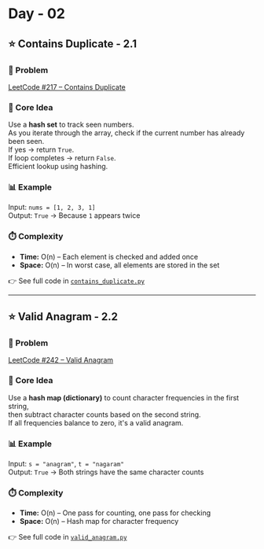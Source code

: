 # Day - 02

## ⭐️ Contains Duplicate - 2.1

### 🔗 Problem  
[LeetCode #217 – Contains Duplicate](https://leetcode.com/problems/contains-duplicate/description/)

### 🧠 Core Idea  
Use a **hash set** to track seen numbers.  
As you iterate through the array, check if the current number has already been seen.  
If yes → return `True`.  
If loop completes → return `False`.  
Efficient lookup using hashing.

### 📊 Example  
Input: `nums = [1, 2, 3, 1]`  
Output: `True` → Because `1` appears twice

### ⏱️ Complexity  
- **Time:** O(n) – Each element is checked and added once  
- **Space:** O(n) – In worst case, all elements are stored in the set  

👉 See full code in [`contains_duplicate.py`](https://github.com/lyushher/LeetCode-Python-Easy-DSA/blob/main/day-02/contains_duplicate.py)

---

## ⭐️ Valid Anagram - 2.2

### 🔗 Problem  
[LeetCode #242 – Valid Anagram](https://leetcode.com/problems/valid-anagram/description/)

### 🧠 Core Idea  
Use a **hash map (dictionary)** to count character frequencies in the first string,  
then subtract character counts based on the second string.  
If all frequencies balance to zero, it's a valid anagram.

### 📊 Example  
Input: `s = "anagram"`, `t = "nagaram"`  
Output: `True` → Both strings have the same character counts

### ⏱️ Complexity  
- **Time:** O(n) – One pass for counting, one pass for checking  
- **Space:** O(n) – Hash map for character frequency  

👉 See full code in [`valid_anagram.py`](https://github.com/lyushher/LeetCode-Python-Easy-DSA/blob/main/day-02/valid_anagram.py)
